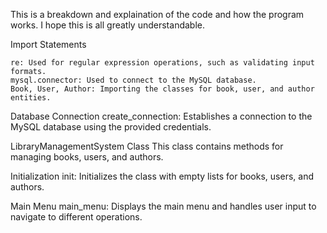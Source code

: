 This is a breakdown and explaination of the code and how the program works. I hope this is all greatly understandable.

Import Statements

    re: Used for regular expression operations, such as validating input formats.
    mysql.connector: Used to connect to the MySQL database.
    Book, User, Author: Importing the classes for book, user, and author entities.


Database Connection
    create_connection: Establishes a connection to the MySQL database using the provided credentials.


LibraryManagementSystem Class
    This class contains methods for managing books, users, and authors.

Initialization
    init: Initializes the class with empty lists for books, users, and authors.

Main Menu
    main_menu: Displays the main menu and handles user input to navigate to different operations.